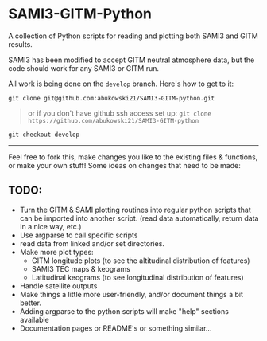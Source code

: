 # SAMI3-GITM-Python

A collection of Python scripts for reading and plotting both SAMI3 and GITM results.

SAMI3 has been modified to accept GITM neutral atmosphere data, but the code should work for any SAMI3 or GITM run.


All work is being done on the `develop` branch. Here's how to get to it:

`git clone git@github.com:abukowski21/SAMI3-GITM-python.git`

> or if you don't have github ssh access set up: `git clone https://github.com/abukowski21/SAMI3-GITM-python`

`git checkout develop`

----

Feel free to fork this, make changes you like to the existing files & functions, or make your own stuff! Some ideas on changes that need to be made:




## TODO:
- Turn the GITM & SAMI plotting routines into regular python scripts that can be imported into another script. (read data automatically, return data in a nice way, etc.)
 - Use argparse to call specific scripts
 - read data from linked and/or set directories.
- Make more plot types:
  - GITM longitude plots (to see the altitudinal distribution of features)
  - SAMI3 TEC maps & keograms
  - Latitudinal keograms (to see longitudinal distribution of features)
- Handle satellite outputs
- Make things a little more user-friendly, and/or document things a bit better. 
 - Adding argparse to the python scripts will make "help" sections available
 - Documentation pages or README's or something similar...
